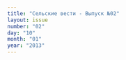 ```yaml
---
title: "Сельские вести - Выпуск №02"
layout: issue
number: "02"
day: "10"
month: "01"
year: "2013"
---
```

